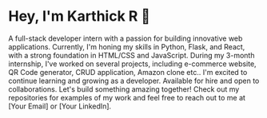 # Hey, I'm Karthick R 👋
A full-stack developer intern with a passion for building innovative web applications. Currently, I'm honing my skills in Python, Flask, and React, with a strong foundation in HTML/CSS and JavaScript. During my 3-month internship, I've worked on several projects, including e-commerce website, QR Code generator, CRUD application, Amazon clone etc.. I'm excited to continue learning and growing as a developer. Available for hire and open to collaborations. Let's build something amazing together! Check out my repositories for examples of my work and feel free to reach out to me at [Your Email] or [Your LinkedIn].
